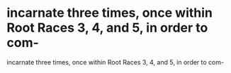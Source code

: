 # incarnate three times, once within Root Races 3, 4, and 5, in order to com-

incarnate three times, once within Root Races 3, 4, and 5, in order to com-
